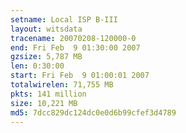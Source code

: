 ```yaml
---
setname: Local ISP B-III
layout: witsdata
tracename: 20070208-120000-0
end: Fri Feb  9 01:30:00 2007
gzsize: 5,787 MB
len: 0:30:00
start: Fri Feb  9 01:00:01 2007
totalwirelen: 71,755 MB
pkts: 141 million
size: 10,221 MB
md5: 7dcc829dc124dc0e0d6b99cfef3d4789
---
```

